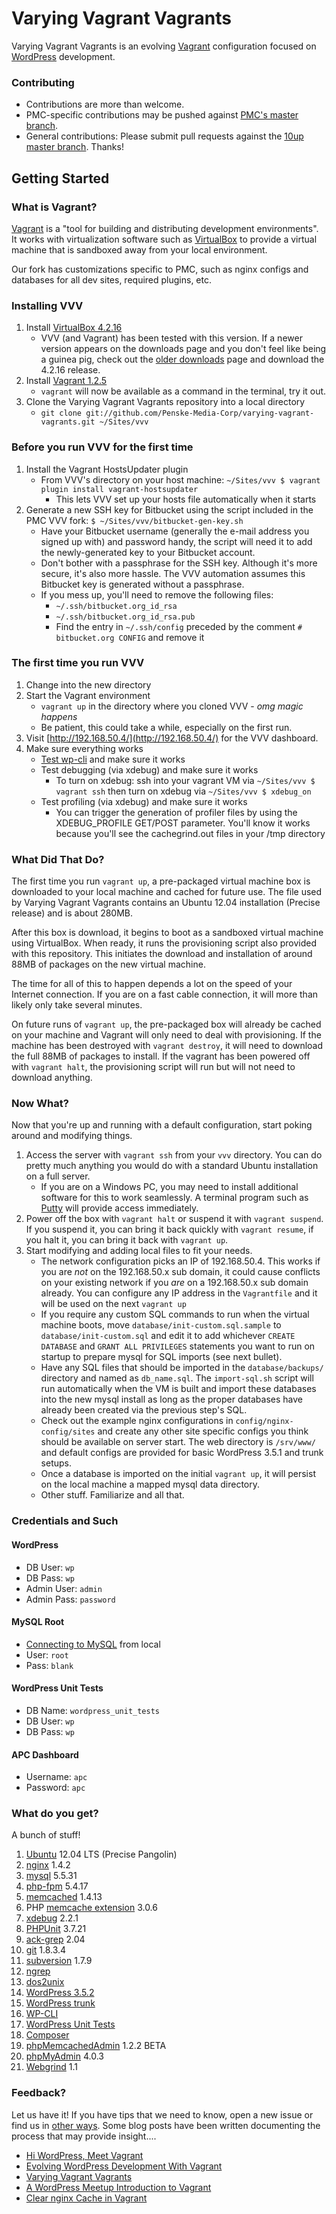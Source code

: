 # Varying Vagrant Vagrants

Varying Vagrant Vagrants is an evolving [Vagrant](http://vagrantup.com) configuration focused on [WordPress](http://wordpress.org) development.

### Contributing

* Contributions are more than welcome.
* PMC-specific contributions may be pushed against [PMC's master branch](https://github.com/Penske-Media-Corp/varying-vagrant-vagrants/).
* General contributions: Please submit pull requests against the [10up master branch](https://github.com/10up/varying-vagrant-vagrants/). Thanks!

## Getting Started

### What is Vagrant?

[Vagrant](http://vagrantup.com) is a "tool for building and distributing development environments". It works with virtualization software such as [VirtualBox](http://virtualbox.org) to provide a virtual machine that is sandboxed away from your local environment.

Our fork has customizations specific to PMC, such as nginx configs and databases for all dev sites, required plugins, etc.

### Installing VVV
1. Install [VirtualBox 4.2.16](https://www.virtualbox.org/wiki/Downloads)
    * VVV (and Vagrant) has been tested with this version. If a newer version appears on the downloads page and you don't feel like being a guinea pig, check out the [older downloads](https://www.virtualbox.org/wiki/Download_Old_Builds_4_2) page and download the 4.2.16 release.
1. Install [Vagrant 1.2.5](http://downloads.vagrantup.com/tags/v1.2.5)
    * `vagrant` will now be available as a command in the terminal, try it out.
1. Clone the Varying Vagrant Vagrants repository into a local directory
    * `git clone git://github.com/Penske-Media-Corp/varying-vagrant-vagrants.git ~/Sites/vvv`

### Before you run VVV for the first time
1. Install the Vagrant HostsUpdater plugin
	* From VVV's directory on your host machine: `~/Sites/vvv $ vagrant plugin install vagrant-hostsupdater`
		* This lets VVV set up your hosts file automatically when it starts
1. Generate a new SSH key for Bitbucket using the script included in the PMC VVV fork: `$ ~/Sites/vvv/bitbucket-gen-key.sh`
	* Have your Bitbucket username (generally the e-mail address you signed up with) and password handy, the script will need it to add the newly-generated key to your Bitbucket account.
	* Don't bother with a passphrase for the SSH key. Although it's more secure, it's also more hassle.  The VVV automation assumes this Bitbucket key is generated without a passphrase.
	* If you mess up, you'll need to remove the following files:
		* `~/.ssh/bitbucket.org_id_rsa`
		* `~/.ssh/bitbucket.org_id_rsa.pub`
		* Find the entry in `~/.ssh/config` preceded by the comment `# bitbucket.org CONFIG` and remove it


### The first time you run VVV
1. Change into the new directory
1. Start the Vagrant environment
    * `vagrant up` in the directory where you cloned VVV - *omg magic happens*
    * Be patient, this could take a while, especially on the first run.
1. Visit [http://192.168.50.4/](http://192.168.50.4/) for the VVV dashboard.
1. Make sure everything works
	* [Test wp-cli](http://wp-cli.org/#usage) and make sure it works
	* Test debugging (via xdebug) and make sure it works
		* To turn on xdebug: ssh into your vagrant VM via `~/Sites/vvv $ vagrant ssh` then turn on xdebug via `~/Sites/vvv $ xdebug_on`
	* Test profiling (via xdebug) and make sure it works
		* You can trigger the generation of profiler files by using the XDEBUG_PROFILE GET/POST parameter.  You'll know it works because you'll see the cachegrind.out files in your /tmp directory

### What Did That Do?

The first time you run `vagrant up`, a pre-packaged virtual machine box is downloaded to your local machine and cached for future use. The file used by Varying Vagrant Vagrants contains an Ubuntu 12.04 installation (Precise release) and is about 280MB.

After this box is download, it begins to boot as a sandboxed virtual machine using VirtualBox. When ready, it runs the provisioning script also provided with this repository. This initiates the download and installation of around 88MB of packages on the new virtual machine.

The time for all of this to happen depends a lot on the speed of your Internet connection. If you are on a fast cable connection, it will more than likely only take several minutes.

On future runs of `vagrant up`, the pre-packaged box will already be cached on your machine and Vagrant will only need to deal with provisioning. If the machine has been destroyed with `vagrant destroy`, it will need to download the full 88MB of packages to install. If the vagrant has been powered off with `vagrant halt`, the provisioning script will run but will not need to download anything.

### Now What?

Now that you're up and running with a default configuration, start poking around and modifying things.

1. Access the server with `vagrant ssh` from your `vvv` directory. You can do pretty much anything you would do with a standard Ubuntu installation on a full server.
    * If you are on a Windows PC, you may need to install additional software for this to work seamlessly. A terminal program such as [Putty](www.chiark.greenend.org.uk/~sgtatham/putty/download.html) will provide access immediately.
1. Power off the box with `vagrant halt` or suspend it with `vagrant suspend`. If you suspend it, you can bring it back quickly with `vagrant resume`, if you halt it, you can bring it back with `vagrant up`.
1. Start modifying and adding local files to fit your needs.
    * The network configuration picks an IP of 192.168.50.4. This works if you are *not* on the 192.168.50.x sub domain, it could cause conflicts on your existing network if you *are* on a 192.168.50.x sub domain already. You can configure any IP address in the `Vagrantfile` and it will be used on the next `vagrant up`
    * If you require any custom SQL commands to run when the virtual machine boots, move `database/init-custom.sql.sample` to `database/init-custom.sql` and edit it to add whichever `CREATE DATABASE` and `GRANT ALL PRIVILEGES` statements you want to run on startup to prepare mysql for SQL imports (see next bullet).
    * Have any SQL files that should be imported in the `database/backups/` directory and named as `db_name.sql`. The `import-sql.sh` script will run automatically when the VM is built and import these databases into the new mysql install as long as the proper databases have already been created via the previous step's SQL.
    * Check out the example nginx configurations in `config/nginx-config/sites` and create any other site specific configs you think should be available on server start. The web directory is `/srv/www/` and default configs are provided for basic WordPress 3.5.1 and trunk setups.
    * Once a database is imported on the initial `vagrant up`, it will persist on the local machine a mapped mysql data directory.
    * Other stuff. Familiarize and all that.

### Credentials and Such

#### WordPress
* DB User: `wp`
* DB Pass: `wp`
* Admin User: `admin`
* Admin Pass: `password`

#### MySQL Root
* [Connecting to MySQL](https://github.com/10up/varying-vagrant-vagrants/wiki/Connecting-to-MySQL) from local
* User: `root`
* Pass: `blank`

#### WordPress Unit Tests
* DB Name: `wordpress_unit_tests`
* DB User: `wp`
* DB Pass: `wp`

#### APC Dashboard
* Username: `apc`
* Password: `apc`

### What do you get?

A bunch of stuff!

1. [Ubuntu](http://ubuntu.com) 12.04 LTS (Precise Pangolin)
1. [nginx](http://nginx.org) 1.4.2
1. [mysql](http://mysql.com) 5.5.31
1. [php-fpm](http://php-fpm.org) 5.4.17
1. [memcached](http://memcached.org/) 1.4.13
1. PHP [memcache extension](http://pecl.php.net/package/memcache/3.0.6) 3.0.6
1. [xdebug](http://xdebug.org/) 2.2.1
1. [PHPUnit](http://pear.phpunit.de/) 3.7.21
1. [ack-grep](http://beyondgrep.com/) 2.04
1. [git](http://git-scm.com) 1.8.3.4
1. [subversion](http://subversion.apache.org/) 1.7.9
1. [ngrep](http://ngrep.sourceforge.net/usage.html)
1. [dos2unix](http://dos2unix.sourceforge.net/)
1. [WordPress 3.5.2](http://wordpress.org)
1. [WordPress trunk](http://core.svn.wordpress.org/trunk)
1. [WP-CLI](http://wp-cli.org)
1. [WordPress Unit Tests](http://make.wordpress.org/core/handbook/automated-testing/)
1. [Composer](https://github.com/composer/composer)
1. [phpMemcachedAdmin](https://code.google.com/p/phpmemcacheadmin/) 1.2.2 BETA
1. [phpMyAdmin](http://www.phpmyadmin.net) 4.0.3
1. [Webgrind](https://github.com/jokkedk/webgrind) 1.1

### Feedback?

Let us have it! If you have tips that we need to know, open a new issue or find us in [other ways](http://10up.com). Some blog posts have been written documenting the process that may provide insight....

* [Hi WordPress, Meet Vagrant](http://jeremyfelt.com/code/2013/04/08/hi-wordpress-meet-vagrant/)
* [Evolving WordPress Development With Vagrant](http://jeremyfelt.com/code/2013/03/17/evolving-wordpress-development-with-vagrant/)
* [Varying Vagrant Vagrants](http://jeremyfelt.com/code/2012/12/11/varying-vagrant-vagrants/)
* [A WordPress Meetup Introduction to Vagrant](http://jeremyfelt.com/code/2013/02/04/an-wordpress-meetup-introduction-to-vagrant-what-youll-need/)
* [Clear nginx Cache in Vagrant](http://jeremyfelt.com/code/2013/01/08/clear-nginx-cache-in-vagrant/)


